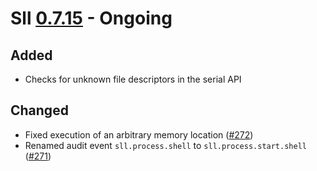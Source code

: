 # Sll [0.7.15] - Ongoing

## Added

- Checks for unknown file descriptors in the serial API

## Changed

- Fixed execution of an arbitrary memory location ([#272])
- Renamed audit event `sll.process.shell` to `sll.process.start.shell` ([#271])

[0.7.15]: https://github.com/sl-lang/sll/compare/sll-v0.7.14...main
[#272]: https://github.com/sl-lang/sll/issues/272
[#271]: https://github.com/sl-lang/sll/issues/271
